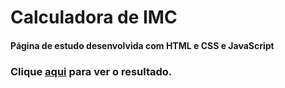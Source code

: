 # Calculadora de IMC

#### Página de estudo desenvolvida com HTML e CSS e JavaScript

### Clique [aqui](https://danielcomin.github.io/danielcomin.github.io-calculadoraIMC/) para ver o resultado.
